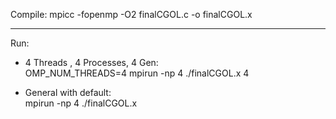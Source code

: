 Compile:
mpicc -fopenmp -O2 finalCGOL.c -o finalCGOL.x

-------------------------------------------------------

Run: 
- 4 Threads ,  4 Processes,  4 Gen:<br>
    OMP_NUM_THREADS=4 mpirun -np 4 ./finalCGOL.x 4


- General with default:<br>
    mpirun -np 4 ./finalCGOL.x
